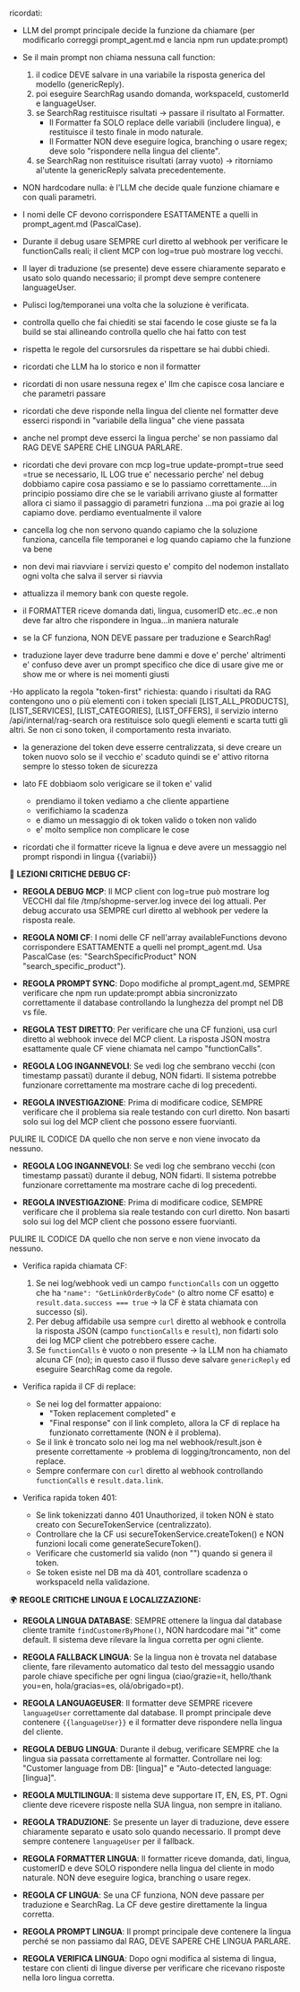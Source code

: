 ricordati:

- LLM del prompt principale decide la funzione da chiamare (per modificarlo correggi prompt_agent.md e lancia npm run update:prompt)

- Se il main prompt non chiama nessuna call function:

  1. il codice DEVE salvare in una variabile la risposta generica del modello (genericReply).
  2. poi eseguire SearchRag usando domanda, workspaceId, customerId e languageUser.
  3. se SearchRag restituisce risultati -> passare il risultato al Formatter.
     - Il Formatter fa SOLO replace delle variabili (includere lingua), e restituisce il testo finale in modo naturale.
     - Il Formatter NON deve eseguire logica, branching o usare regex; deve solo "rispondere nella lingua del cliente".
  4. se SearchRag non restituisce risultati (array vuoto) -> ritorniamo al'utente la genericReply salvata precedentemente.

- NON hardcodare nulla: è l'LLM che decide quale funzione chiamare e con quali parametri.
- I nomi delle CF devono corrispondere ESATTAMENTE a quelli in prompt_agent.md (PascalCase).
- Durante il debug usare SEMPRE curl diretto al webhook per verificare le functionCalls reali; il client MCP con log=true può mostrare log vecchi.
- Il layer di traduzione (se presente) deve essere chiaramente separato e usato solo quando necessario; il prompt deve sempre contenere languageUser.
- Pulisci log/temporanei una volta che la soluzione è verificata.

- controlla quello che fai chiediti se stai facendo le cose giuste se fa la build se stai allineando controlla quello che hai fatto con test

- rispetta le regole del cursorsrules da rispettare se hai dubbi chiedi.

- ricordati che LLM ha lo storico e non il formatter

- ricordati di non usare nessuna regex e' llm che capisce cosa lanciare e che parametri passare

- ricordati che deve risponde nella lingua del cliente nel formatter deve esserci rispondi in "variabile della lingua" che viene passata

- anche nel prompt deve esserci la lingua perche' se non passiamo dal RAG DEVE SAPERE CHE LINGUA PARLARE.

- ricordati che devi provare con mcp log=true update-prompt=true seed =true se necessario, IL LOG true e' necessario perche' nel debug dobbiamo capire cosa passiamo e se lo passiamo correttamente....in principio possiamo dire che se le variabili arrivano giuste al formatter allora ci siamo il passaggio di parametri funziona ...ma poi grazie ai log capiamo dove. perdiamo eventualmente il valore

- cancella log che non servono quando capiamo che la soluzione funziona, cancella file temporanei e log quando capiamo che la funzione va bene

- non devi mai riavviare i servizi questo e' compito del nodemon installato ogni volta che salva il server si riavvia

- attualizza il memory bank con queste regole.

- il FORMATTER riceve domanda dati, lingua, cusomerID etc..ec..e non deve far altro che rispondere in lngua...in maniera naturale

- se la CF funziona, NON DEVE passare per traduzione e SearchRag!

- traduzione layer deve tradurre bene dammi e dove e' perche' altrimenti e' confuso deve aver un prompt specifico che dice di usare give me or show me or where is nei momenti giusti

-Ho applicato la regola "token-first" richiesta: quando i risultati da RAG contengono uno o più elementi con i token speciali [LIST_ALL_PRODUCTS], [LIST_SERVICES], [LIST_CATEGORIES], [LIST_OFFERS], il servizio interno /api/internal/rag-search ora restituisce solo quegli elementi e scarta tutti gli altri. Se non ci sono token, il comportamento resta invariato.

- la generazione del token deve esserre centralizzata, si deve creare un token nuovo solo se il vecchio e' scaduto quindi se e' attivo ritorna sempre lo stesso token de sicurezza
- lato FE dobbiaom solo verigicare se il token e' valid

  - prendiamo il token vediamo a che cliente appartiene
  - verifichiamo la scadenza
  - e diamo un messaggio di ok token valido o token non valido
  - e' molto semplice non complicare le cose

- ricordati che il formatter riceve la lignua e deve avere un messaggio nel prompt rispondi in lingua {{variabii}}

🚨 **LEZIONI CRITICHE DEBUG CF:**

- **REGOLA DEBUG MCP**: Il MCP client con log=true può mostrare log VECCHI dal file /tmp/shopme-server.log invece dei log attuali. Per debug accurato usa SEMPRE curl diretto al webhook per vedere la risposta reale.

- **REGOLA NOMI CF**: I nomi delle CF nell'array availableFunctions devono corrispondere ESATTAMENTE a quelli nel prompt_agent.md. Usa PascalCase (es: "SearchSpecificProduct" NON "search_specific_product").

- **REGOLA PROMPT SYNC**: Dopo modifiche al prompt_agent.md, SEMPRE verificare che npm run update:prompt abbia sincronizzato correttamente il database controllando la lunghezza del prompt nel DB vs file.

- **REGOLA TEST DIRETTO**: Per verificare che una CF funzioni, usa curl diretto al webhook invece del MCP client. La risposta JSON mostra esattamente quale CF viene chiamata nel campo "functionCalls".

- **REGOLA LOG INGANNEVOLI**: Se vedi log che sembrano vecchi (con timestamp passati) durante il debug, NON fidarti. Il sistema potrebbe funzionare correttamente ma mostrare cache di log precedenti.

- **REGOLA INVESTIGAZIONE**: Prima di modificare codice, SEMPRE verificare che il problema sia reale testando con curl diretto. Non basarti solo sui log del MCP client che possono essere fuorvianti.

PULIRE IL CODICE DA quello che non serve e non viene invocato da nessuno.

- **REGOLA LOG INGANNEVOLI**: Se vedi log che sembrano vecchi (con timestamp passati) durante il debug, NON fidarti. Il sistema potrebbe funzionare correttamente ma mostrare cache di log precedenti.

- **REGOLA INVESTIGAZIONE**: Prima di modificare codice, SEMPRE verificare che il problema sia reale testando con curl diretto. Non basarti solo sui log del MCP client che possono essere fuorvianti.

PULIRE IL CODICE DA quello che non serve e non viene invocato da nessuno.

- Verifica rapida chiamata CF:

  1. Se nei log/webhook vedi un campo `functionCalls` con un oggetto che ha `"name": "GetLinkOrderByCode"` (o altro nome CF esatto) e `result.data.success === true` → la CF è stata chiamata con successo (sì).
  2. Per debug affidabile usa sempre `curl` diretto al webhook e controlla la risposta JSON (campo `functionCalls` e `result`), non fidarti solo dei log MCP client che potrebbero essere cache.
  3. Se `functionCalls` è vuoto o non presente → la LLM non ha chiamato alcuna CF (no); in questo caso il flusso deve salvare `genericReply` ed eseguire SearchRag come da regole.

- Verifica rapida il CF di replace:

  - Se nei log del formatter appaiono:
    - "Token replacement completed" e
    - "Final response" con il link completo,
      allora la CF di replace ha funzionato correttamente (NON è il problema).
  - Se il link è troncato solo nei log ma nel webhook/result.json è presente correttamente → problema di logging/troncamento, non del replace.
  - Sempre confermare con `curl` diretto al webhook controllando `functionCalls` e `result.data.link`.

- Verifica rapida token 401:
  - Se link tokenizzati danno 401 Unauthorized, il token NON è stato creato con SecureTokenService (centralizzato).
  - Controllare che la CF usi secureTokenService.createToken() e NON funzioni locali come generateSecureToken().
  - Verificare che customerId sia valido (non "") quando si genera il token.
  - Se token esiste nel DB ma dà 401, controllare scadenza o workspaceId nella validazione.

🌍 **REGOLE CRITICHE LINGUA E LOCALIZZAZIONE:**

- **REGOLA LINGUA DATABASE**: SEMPRE ottenere la lingua dal database cliente tramite `findCustomerByPhone()`, NON hardcodare mai "it" come default. Il sistema deve rilevare la lingua corretta per ogni cliente.

- **REGOLA FALLBACK LINGUA**: Se la lingua non è trovata nel database cliente, fare rilevamento automatico dal testo del messaggio usando parole chiave specifiche per ogni lingua (ciao/grazie=it, hello/thank you=en, hola/gracias=es, olá/obrigado=pt).

- **REGOLA LANGUAGEUSER**: Il formatter deve SEMPRE ricevere `languageUser` correttamente dal database. Il prompt principale deve contenere `{{languageUser}}` e il formatter deve rispondere nella lingua del cliente.

- **REGOLA DEBUG LINGUA**: Durante il debug, verificare SEMPRE che la lingua sia passata correttamente al formatter. Controllare nei log: "Customer language from DB: [lingua]" e "Auto-detected language: [lingua]".

- **REGOLA MULTILINGUA**: Il sistema deve supportare IT, EN, ES, PT. Ogni cliente deve ricevere risposte nella SUA lingua, non sempre in italiano.

- **REGOLA TRADUZIONE**: Se presente un layer di traduzione, deve essere chiaramente separato e usato solo quando necessario. Il prompt deve sempre contenere `languageUser` per il fallback.

- **REGOLA FORMATTER LINGUA**: Il formatter riceve domanda, dati, lingua, customerID e deve SOLO rispondere nella lingua del cliente in modo naturale. NON deve eseguire logica, branching o usare regex.

- **REGOLA CF LINGUA**: Se una CF funziona, NON deve passare per traduzione e SearchRag. La CF deve gestire direttamente la lingua corretta.

- **REGOLA PROMPT LINGUA**: Il prompt principale deve contenere la lingua perché se non passiamo dal RAG, DEVE SAPERE CHE LINGUA PARLARE.

- **REGOLA VERIFICA LINGUA**: Dopo ogni modifica al sistema di lingua, testare con clienti di lingue diverse per verificare che ricevano risposte nella loro lingua corretta.
